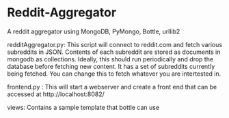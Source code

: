 Reddit-Aggregator
=================

A reddit aggregator using MongoDB, PyMongo, Bottle, urllib2

redditAggregator.py: This script will connect to reddit.com and fetch various subreddits in JSON.
                     Contents of each subreddit are stored as documents in mongodb as collections. Ideally, this should                         run periodically and drop the database before fetching new content. It has a set of subreddits                             currently being fetched. You can change this to fetch whatever you are intertested in.
      
frontend.py : This will start a webserver and create a front end that can be accessed at  http://localhost:8082/

views: Contains a sample template that bottle can use
                     
